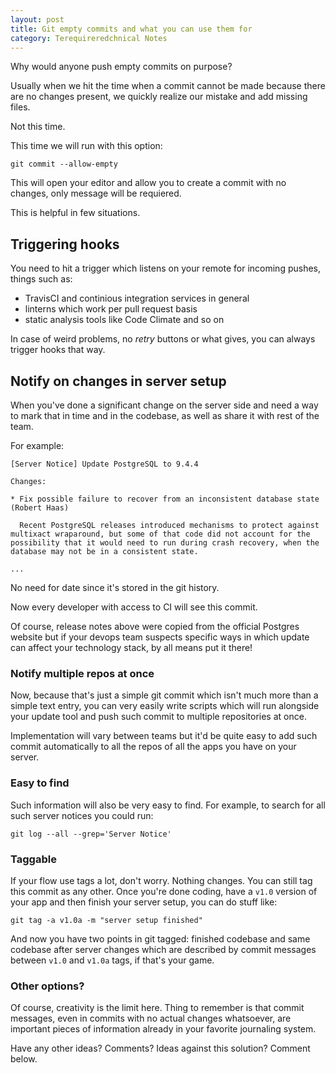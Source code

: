 ```yaml
---
layout: post
title: Git empty commits and what you can use them for
category: Terequireredchnical Notes
---
```

Why would anyone push empty commits on purpose?

Usually when we hit the time when a commit cannot be made because there are no changes present, we quickly realize our mistake and add missing files.

Not this time.

This time we will run with this option:

~~~ shell
git commit --allow-empty
~~~

This will open your editor and allow you to create a commit with no changes, only message will be requiered.

This is helpful in few situations.

## Triggering hooks

You need to hit a trigger which listens on your remote for incoming pushes, things such as:

* TravisCI and continious integration services in general
* linterns which work per pull request basis
* static analysis tools like Code Climate and so on

In case of weird problems, no _retry_ buttons or what gives, you can always trigger hooks that way.

## Notify on changes in server setup

When you've done a significant change on the server side and need a way to mark that in time and in the codebase, as well as share it with rest of the team.

For example:

~~~ text
[Server Notice] Update PostgreSQL to 9.4.4

Changes:

* Fix possible failure to recover from an inconsistent database state (Robert Haas)

  Recent PostgreSQL releases introduced mechanisms to protect against multixact wraparound, but some of that code did not account for the possibility that it would need to run during crash recovery, when the database may not be in a consistent state.

...
~~~

No need for date since it's stored in the git history.

Now every developer with access to CI will see this commit.

Of course, release notes above were copied from the official Postgres website but if your devops team suspects specific ways in which update can affect your technology stack, by all means put it there!

### Notify multiple repos at once

Now, because that's just a simple git commit which isn't much more than a simple text entry, you can very easily write scripts which will run alongside your update tool and push such commit to multiple repositories at once.

Implementation will vary between teams but it'd be quite easy to add such commit automatically to all the repos of all the apps you have on your server.

### Easy to find

Such information will also be very easy to find. For example, to search for all such server notices you could run:

~~~ text
git log --all --grep='Server Notice'
~~~

### Taggable

If your flow use tags a lot, don't worry. Nothing changes. You can still tag this commit as any other. Once you're done coding, have a `v1.0` version of your app and then finish your server setup, you can do stuff like:

~~~ text
git tag -a v1.0a -m "server setup finished"
~~~

And now you have two points in git tagged: finished codebase and same codebase after server changes which are described by commit messages between `v1.0` and `v1.0a` tags, if that's your game.

### Other options?

Of course, creativity is the limit here. Thing to remember is that commit messages, even in commits with no actual changes whatsoever, are important pieces of information already in your favorite journaling system.

Have any other ideas? Comments? Ideas against this solution? Comment below.
